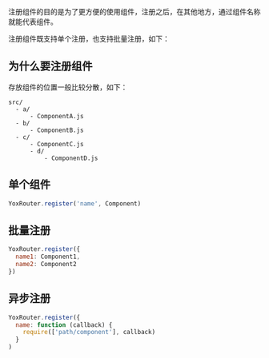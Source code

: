 注册组件的目的是为了更方便的使用组件，注册之后，在其他地方，通过组件名称就能代表组件。

注册组件既支持单个注册，也支持批量注册，如下：

## 为什么要注册组件

存放组件的位置一般比较分散，如下：

```
src/
  - a/
      - ComponentA.js
  - b/
      - ComponentB.js
  - c/
      - ComponentC.js
      - d/
          - ComponentD.js
```

## 单个组件

```js
YoxRouter.register('name', Component)
```

## 批量注册

```js
YoxRouter.register({
  name1: Component1,
  name2: Component2
})
```

## 异步注册

```js
YoxRouter.register({
  name: function (callback) {
    require(['path/component'], callback)
  }
)
```
